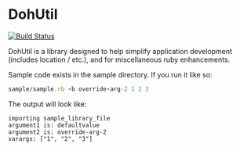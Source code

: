 DohUtil
========

[![Build Status](https://travis-ci.org/atpsoft/dohutil.png)](https://travis-ci.org/atpsoft/dohutil)

DohUtil is a library designed to help simplify application development (includes location / etc.), and for miscellaneous ruby enhancements.

Sample code exists in the sample directory.  If you run it like so:

``` ruby
sample/sample.rb -b override-arg-2 1 2 3
```

The output will look like:
``` text
importing sample_library_file
argument1 is: defaultvalue
argument2 is: override-arg-2
varargs: ["1", "2", "3"]

```

